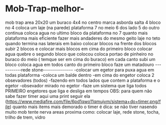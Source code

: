 # Mob-Trap-melhor-
mob trap   area 20x20 um buraco 4x4 no centro marca asborda salta 4 bloco no 4 coloca um laje (na parede) plataforma 7 no meio 6 dos lado 5 do outro continua coloca agua no ultimo bloco da plataforma no 7 quanto mais plataforma mais eficiente fazer mais andaderes do mesmo geito laje no teto quando termina nas laterais em baixo colocar blocos na frente dos blocos subir 2 blocos e colocar mais blocos  em cima do primeiro bloco colocar agua quebre o segundo bloco que colocou coloca portao de pinheiro no buraco do meio ( temque ser em cima do buraco) em cada canto subi um bloco coloca agua em todos canto do primeiro bloco faze um matadouro -----------rede stone---------------  -colocar um egetor para puxa agua em todas plataforma  -coloca um balde dentro  -em cima do engetor coloca 2 obsevadores (todos) -fazendo em todos lados que contem a plataforma e o egetor -obsevador mirado no egetor -faze um sistema que liga todos PRIMEIRO engetores que liga e desliga em tempos   OBS: para quem não sabe fazer timer aqui uma print seguir ela (https://www.mediafire.com/file/6pd1qwo11qmujym/sistema+do+timer.png/file) quanto mais items mais demorado o timer é   dica: se não tiver nasendo muito mob tente nerva areas proxima como: colocar laje, rede stone, tocha, trilho de trem, vidro

